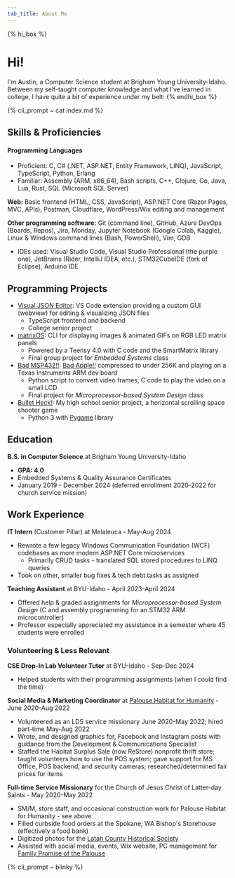 ```yaml
---
tab_title: About Me
---
```

{% hi_box %}

# Hi!

I'm Austin, a Computer Science student at Brigham Young University-Idaho. Between my self-taught computer knowledge and what I've learned in college, I have quite a bit of experience under my belt:
{% endhi_box %}

{% cli_prompt ~ cat index.md %}

## Skills & Proficiencies

#### Programming Languages

* Proficient: C, C# (.NET, ASP.NET, Entity Framework, LINQ), JavaScript, TypeScript, Python, Erlang
* Familiar: Assembly (ARM, x86_64), Bash scripts, C++, Clojure, Go, Java, Lua, Rust, SQL (Microsoft SQL Server)

**Web:** Basic frontend (HTML, CSS, JavaScript), ASP.NET Core (Razor Pages, MVC, APIs), Postman, Cloudflare, WordPress/Wix editing and management

**Other programming software:** Git (command line), GitHub, Azure DevOps (Boards, Repos), Jira, Monday, Jupyter Notebook (Google Colab, Kaggle), Linux & Windows command lines (Bash, PowerShell), Vim, GDB

* IDEs used: Visual Studio Code, Visual Studio Professional (the purple one), JetBrains (Rider, IntelliJ IDEA, etc.), STM32CubeIDE (fork of Eclipse), Arduino IDE

## Programming Projects

* [Visual JSON Editor](jsonedit): VS Code extension providing a custom GUI (webview) for editing & visualizing JSON files
  * TypeScript frontend and backend
  * College senior project
* [matrixOS](matrixos): CLI for displaying images & animated GIFs on RGB LED matrix panels
  * Powered by a Teensy 4.0 with C code and the SmartMatrix library
  * Final group project for *Embedded Systems* class
* [Bad MSP432!!](badapple): [Bad Apple!!](https://www.youtube.com/watch?v=UkgK8eUdpAo) compressed to under 256K and playing on a Texas Instruments ARM dev board
  * Python script to convert video frames, C code to play the video on a small LCD
  * Final project for *Microprocessor-based System Design* class
* [Bullet Heck!](bulletheck): My high school senior project, a horizontal scrolling space shooter game
  * Python 3 with [Pygame](https://pygame.org) library

## Education

**B.S. in Computer Science** at Brigham Young University-Idaho

* **GPA: 4.0**
* Embedded Systems & Quality Assurance Certificates
* January 2019 - December 2024 (deferred enrollment 2020-2022 for church service mission)

## Work Experience

**IT Intern** (Customer Pillar) at Melaleuca - May-Aug 2024

* Rewrote a few legacy Windows Communication Foundation (WCF) codebases as more modern ASP.NET Core microservices
  * Primarily CRUD tasks - translated SQL stored procedures to LINQ queries
* Took on other, smaller bug fixes & tech debt tasks as assigned

**Teaching Assistant** at BYU-Idaho - April 2023-April 2024

* Offered help & graded assignments for *Microprocessor-based System Design* (C and assembly programming for an STM32 ARM microcontroller)
* Professor especially appreciated my assistance in a semester where 45 students were enrolled

### Volunteering & Less Relevant

**CSE Drop-In Lab Volunteer Tutor** at BYU-Idaho - Sep-Dec 2024

* Helped students with their programming assignments (when I could find the time)

**Social Media & Marketing Coordinator** at [Palouse Habitat for Humanity](https://www.palousehabitat.org) - June 2020-Aug 2022

* Volunteered as an LDS service missionary June 2020-May 2022; hired part-time May-Aug 2022
* Wrote, and designed graphics for, Facebook and Instagram posts with guidance from the Development & Communications Specialist
* Staffed the Habitat Surplus Sale (now ReStore) nonprofit thrift store; taught volunteers how to use the POS system; gave support for MS Office, POS backend, and security cameras; researched/determined fair prices for items

**Full-time Service Missionary** for the Church of Jesus Christ of Latter-day Saints - May 2020-May 2022

* SM/M, store staff, and occasional construction work for Palouse Habitat for Humanity - see above
* Filled curbside food orders at the Spokane, WA Bishop's Storehouse (effectively a food bank)
* Digitized photos for the [Latah County Historical Society](https://www.latahcountyhistoricalsociety.org/)
* Assisted with social media, events, Wix website, PC management for [Family Promise of the Palouse](https://www.familypromisepalouse.org/)

{% cli_prompt ~ blinky %}
